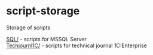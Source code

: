 # script-storage
Storage of scripts

[SQL/][SqlScripts] - scripts for MSSQL Server  
[Techjournl1C/][Techjournl1C] - scripts for technical journal 1C:Enterprise 

[SqlScripts]: https://github.com/sfaqer/script-storage/tree/master/SQL
[Techjournl1C]: https://github.com/sfaqer/script-storage/tree/master/TechJournl1C